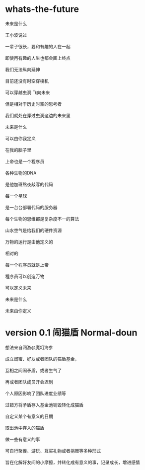 # whats-the-future
未来是什么<br />  
王小波说过<br />  
一辈子很长，要和有趣的人在一起<br />  
即使再有趣的人生也都会画上终点<br />  
我们无法纵向延伸<br />  
目前还没有时空穿梭机<br />  
可以穿越虫洞 飞向未来<br />  
但是相对于历史时空的思考者<br />  
我们就处在穿过虫洞这边的未来里<br />  
未来是什么<br />  
可以由你我定义<br />  
在我的脑子里<br />  
上帝也是一个程序员<br />  
各种生物的DNA<br />  
是他加班熬夜敲写的代码<br />  
每一个星球<br />  
是一台台部署代码的服务器<br />  
每个生物的思维都是复杂度不一的算法<br />  
山水空气是给我们的硬件资源<br />  
万物的运行是由他定义的<br />  
相对的<br />  
每一个程序员就是上帝<br />  
程序员可以创造万物<br />  
可以定义未来<br />  
未来是什么<br />  
未来由你定义<br />  
# version 0.1 闹猫盾 Normal-doun
想法来自网游@魔幻海参<br />  
成立闺蜜、好友或者团队的猫盾基金，<br />  
互相之间闹矛盾，或者生气了<br />  
再或者团队成员开会迟到<br />  
个人原因影响了团队进度业绩等<br />  
过错方将矛盾存入基金池销毁转化成猫盾<br />  
自定义某个有意义的日期<br />  
取出池中存入的猫盾<br />  
做一些有意义的事<br />  
可自行聚餐、游玩、互买礼物或者捐赠等多种形式<br />  
旨在化解好友间的小摩擦，并转化成有意义的事，记录成长，增进感情<br />  
